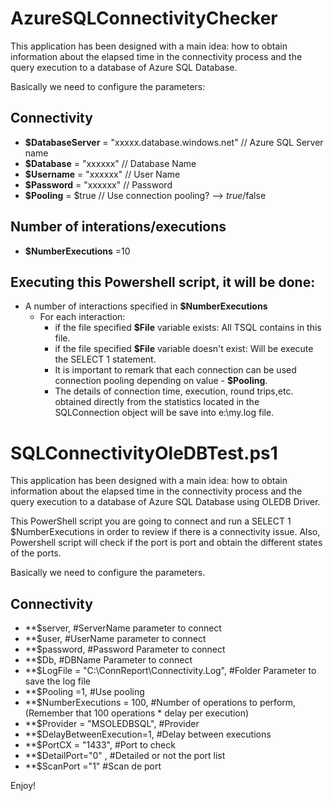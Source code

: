 # AzureSQLConnectivityChecker
This application has been designed with a main idea: how to obtain information about the elapsed time in the connectivity process and the query execution to a database of Azure SQL Database.

Basically we need to configure the parameters:

## Connectivity

- **$DatabaseServer** = "xxxxx.database.windows.net" // Azure SQL Server name
- **$Database** = "xxxxxx" // Database Name
- **$Username** = "xxxxxx" // User Name
- **$Password** = "xxxxxx" // Password
- **$Pooling** = $true     // Use connection pooling? --> $true/$false

## Number of interations/executions

  - **$NumberExecutions** =10
  
## Executing this Powershell script, it will be done:
- A number of interactions specified in **$NumberExecutions**
  + For each interaction: 
    + if the file specified **$File** variable exists: All TSQL contains in this file.
    + if the file specified **$File** variable doesn't exist: Will be execute the SELECT 1 statement.
    + It is important to remark that each connection can be used connection pooling depending on value - **$Pooling**.
    + The details of connection time, execution, round trips,etc. obtained directly from the statistics located in the SQLConnection
      object will be save into e:\my.log file.
         
      
# SQLConnectivityOleDBTest.ps1
This application has been designed with a main idea: how to obtain information about the elapsed time in the connectivity process and the query execution to a database of Azure SQL Database using OLEDB Driver.

This PowerShell script you are going to connect and run a SELECT 1 $NumberExecutions in order to review if there is a connectivity issue. Also, Powershell script will check if the port is port and obtain the different states of the ports. 

Basically we need to configure the parameters.

## Connectivity

- **$server, #ServerName parameter to connect 
- **$user, #UserName parameter  to connect
- **$password, #Password Parameter  to connect
- **$Db, #DBName Parameter  to connect
- **$LogFile = "C:\ConnReport\Connectivity.Log", #Folder Parameter to save the log file
- **$Pooling =1, #Use pooling
- **$NumberExecutions = 100, #Number of operations to perform, (Remember that 100 operations * delay per execution)
- **$Provider = "MSOLEDBSQL", #Provider
- **$DelayBetweenExecution=1, #Delay between executions 
- **$PortCX = "1433", #Port to check
- **$DetailPort="0" , #Detailed or not the port list
- **$ScanPort ="1" #Scan de port
      
Enjoy!
